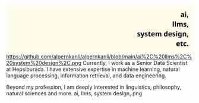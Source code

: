 ![ai, llms, system design, etc.](https://github.com/alpernkanli/alpernkanli/blob/main/ai%2C%20llms%2C%20system%20design%2C.png)
https://github.com/alpernkanli/alpernkanli/blob/main/ai%2C%20llms%2C%20system%20design%2C.png
Currently, I work as a Senior Data Scientist at Hepsiburada. I have extensive expertise in machine learning, natural language processing, information retrieval, and data engineering.

Beyond my profession, I am deeply interested in linguistics, philosophy, natural sciences and more.
ai, llms, system design,.png
